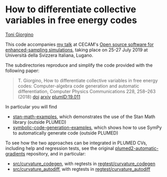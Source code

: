 How to differentiate collective variables in free energy codes
=============================

[Toni Giorgino](https://www.giorginolab.it)

This code accompanies [my talk](plumed2019_autodiff_web.pdf)
at CECAM's [Open source software for enhanced-sampling simulations](https://www.cecam.org/workshop1749/),
taking place on 25-27 July 2019 at Università della Svizzera Italiana,
Lugano.

The subdirectories reproduce and simplify the code provided  with
the following paper:

> T. Giorgino, How to differentiate collective variables in free energy codes: Computer-algebra code generation and automatic differentiation, Computer Physics Communications 228, 258–263 (2018) [doi](http://dx.doi.org/10.1016/j.cpc.2018.02.017) [arxiv](https://arxiv.org/abs/1709.06780) [plumID:19.011](https://www.plumed-nest.org/eggs/19/011/)

In particular you will find

* [stan-math-examples](stan-math-examples), which demonstrates the use of the Stan Math library (outside PLUMED)
* [symbolic-code-generation-examples](symbolic-code-generation-examples), which shows how to use SymPy to automatically generate code (outside PLUMED)

To see how the two approaches can be integrated in PLUMED CVs, including help and regression tests, see the original [plumed2-automatic-gradients](https://github.com/tonigi/plumed2-automatic-gradients) repository, and in particular:

* [src/curvature_codegen](https://github.com/tonigi/plumed2-automatic-gradients/tree/automatic-gradient-computation/src/curvature_codegen), with regtests in  [regtest/curvature_codegen](https://github.com/tonigi/plumed2-automatic-gradients/tree/automatic-gradient-computation/regtest/curvature_codegen) 
* [src/curvature_autodiff](https://github.com/tonigi/plumed2-automatic-gradients/tree/automatic-gradient-computation/src/curvature_autodiff), with regtests in 
[regtest/curvature_autodiff](https://github.com/tonigi/plumed2-automatic-gradients/tree/automatic-gradient-computation/regtest/curvature_autodiff)




